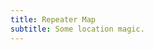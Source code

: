 ```yaml
---
title: Repeater Map
subtitle: Some location magic.
---
```


<link rel="stylesheet" href="https://unpkg.com/leaflet@1.9.1/dist/leaflet.css" integrity="sha256-sA+zWATbFveLLNqWO2gtiw3HL/lh1giY/Inf1BJ0z14=" crossorigin=""/>

<div id="map" style="height: 300px;"></div>

<script src="https://unpkg.com/leaflet@1.9.1/dist/leaflet.js" integrity="sha256-NDI0K41gVbWqfkkaHj15IzU7PtMoelkzyKp8TOaFQ3s=" crossorigin=""></script>